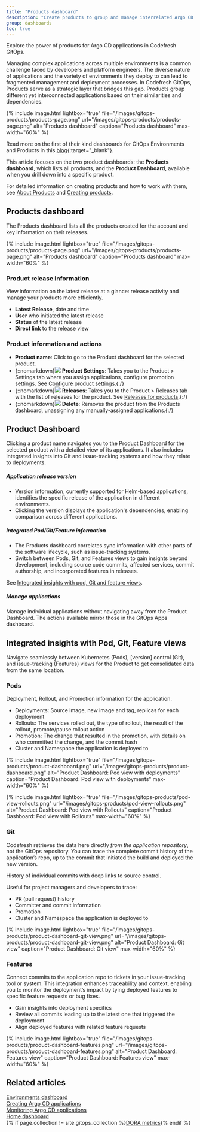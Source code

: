 ```yaml
---
title: "Products dashboard"
description: "Create products to group and manage interrelated Argo CD applications in environments"
group: dashboards
toc: true
---
```





Explore the power of products for Argo CD applications in Codefresh GitOps. 

Managing complex applications across multiple environments is a common challenge faced by developers and platform engineers. The diverse nature of applications and the variety of environments they deploy to can lead to fragmented management and deployment processes.
In Codefresh GitOps, Products serve as a strategic layer that bridges this gap. Products group different yet interconnected applications based on their similarities and dependencies. 

 {% include 
   image.html 
   lightbox="true" 
   file="/images/gitops-products/products-page.png" 
   url="/images/gitops-products/products-page.png" 
   alt="Products dashboard" 
   caption="Products dashboard" 
   max-width="60%" 
   %}

Read more on the first of their kind dashboards for GitOps Environments and Products in this [blog](https://codefresh.io/blog/introducing-the-worlds-first-dashboard-for-gitops-environments/){:target="\_blank"}.

This article focuses on the two product dashboards: the **Products dashboard**, which lists all products, and the **Product Dashboard**, available when you drill down into a specific product.  

For detailed information on creating products and how to work with them, see [About Products]({{site.baseurl}}/docs/products/about-products/) and [Creating products]({{site.baseurl}}/docs/products/create-product/).


## Products dashboard

The Products dashboard lists all the products created for the account and key information on their releases. 


 {% include 
   image.html 
   lightbox="true" 
   file="/images/gitops-products/products-page.png" 
   url="/images/gitops-products/products-page.png" 
   alt="Products dashboard" 
   caption="Products dashboard" 
   max-width="60%" 
   %}


### Product release information

View information on the latest release at a glance: release activity and manage your products more efficiently.
* **Latest Release**, date and time
* **User** who initiated the latest release
* **Status** of the latest release 
* **Direct link** to the release view

### Product information and actions
* **Product name**: Click to go to the Product dashboard for the selected product.
* {::nomarkdown}<img src="../../../images/icons/settings-outlined.png?display=inline-block"> <b>Product Settings</b>: Takes you to the Product > Settings tab where you assign applications, configure promotion settings. See <a href="https://codefresh.io/docs/docs/products/configure-product-settings/">Configure product settings</a>.{:/}  
* {::nomarkdown}<img src="../../../images/icons/list.png?display=inline-block"> <b>Releases</b>: Takes you to the Product > Releases tab with the list of releases for the product. See <a href="https://codefresh.io/docs/docs/products/releases-in-products/">Releases for products</a>.{:/}  
* {::nomarkdown}<img src="../../../images/icons/trash.png?display=inline-block"> <b>Delete</b>: Removes the product from the Products dashboard, unassigning any manually-assigned applications.{:/}

 


## Product Dashboard
Clicking a product name navigates you to the Product Dashboard for the selected product with a detailed view of its applications. It also includes integrated insights into Git and issue-tracking systems and how they relate to deployments. 
 

##### Application release version
* Version information, currently supported for Helm-based applications, identifies the specific release of the application in different environments.
* Clicking the version displays the application's dependencies, enabling comparison across different applications.

##### Integrated Pod/Git/Feature information
* The Products dashboard correlates sync information with other parts of the software lifecycle, such as issue-tracking systems.
* Switch between Pods, Git, and Features views to gain insights beyond development, including source code commits, affected services, commit authorship, and incorporated features in releases. 

See [Integrated insights with pod, Git and feature views](#integrated-insights-with-pod-git-feature-views).


##### Manage applications
Manage individual applications without navigating away from the Product Dashboard. The actions available mirror those in the GitOps Apps dashboard. 


## Integrated insights with Pod, Git, Feature views  
Navigate seamlessly between Kubernetes (Pods), [version] control (Git), and issue-tracking (Features) views for the Product to get consolidated data from the same location.



### Pods
Deployment, Rollout, and Promotion information for the application.
* Deployments: Source image, new image and tag, replicas for each deployment
* Rollouts: The services rolled out, the type of rollout, the result of the rollout, promote/pause rollout action
* Promotion: The change that resulted in the promotion, with details on who committed the change, and the commit hash
* Cluster and Namespace the application is deployed to

{% include 
	image.html 
	lightbox="true" 
	file="/images/gitops-products/product-dashboard.png" 
	url="/images/gitops-products/product-dashboard.png" 
	alt="Product Dashboard: Pod view with deployments" 
	caption="Product Dashboard: Pod view with deployments"
  max-width="60%" 
%}

{% include 
	image.html 
	lightbox="true" 
	file="/images/gitops-products/pod-view-rollouts.png" 
	url="/images/gitops-products/pod-view-rollouts.png" 
	alt="Product Dashboard: Pod view with Rollouts" 
	caption="Product Dashboard: Pod view with Rollouts"
  max-width="60%" 
%}

### Git
Codefresh retrieves the data here directly _from the application repository_, not the GitOps repository. You can trace the complete commit history of the application’s repo, up to the commit that initiated the build and deployed the new version.  

History of individual commits with deep links to source control.  

Useful for project managers and developers to trace: 
* PR (pull request) history
* Committer and commit information
* Promotion
* Cluster and Namespace the application is deployed to

{% include 
	image.html 
	lightbox="true" 
	file="/images/gitops-products/product-dashboard-git-view.png" 
	url="/images/gitops-products/product-dashboard-git-view.png" 
	alt="Product Dashboard: Git view" 
	caption="Product Dashboard: Git view"
  max-width="60%" 
%}

### Features
Connect commits to the application repo to tickets in your issue-tracking tool or system. This integration enhances traceability and context, enabling you to monitor the deployment’s impact by tying deployed features to specific feature requests or bug fixes.
* Gain insights into deployment specifics
* Review all commits leading up to the latest one that triggered the deployment
* Align deployed features with related feature requests

{% include 
	image.html 
	lightbox="true" 
	file="/images/gitops-products/product-dashboard-features.png" 
	url="/images/gitops-products/product-dashboard-features.png" 
	alt="Product Dashboard: Features view" 
	caption="Product Dashboard: Features view"
  max-width="60%" 
%}









## Related articles
[Environments dashboard]({{site.baseurl}}/docs/dashboards/gitops-environments/)  
[Creating Argo CD applications]({{site.baseurl}}/docs/deployments/gitops/create-application/)  
[Monitoring Argo CD applications]({{site.baseurl}}/docs/deployments/gitops/applications-dashboard/)  
[Home dashboard]({{site.baseurl}}/docs/dashboards/home-dashboard/)  
{% if page.collection != site.gitops_collection %}[DORA metrics]({{site.baseurl}}/docs/dashboards/dora-metrics/){% endif %}  

